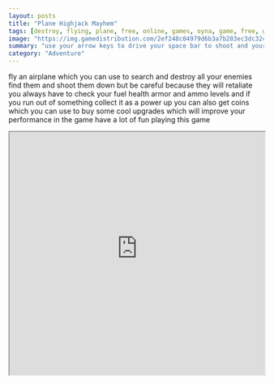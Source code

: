 ```yaml
---
layout: posts
title: "Plane Highjack Mayhem"
tags: [destroy, flying, plane, free, online, games, oyna, game, free, games, play, play, games]
image: "https://img.gamedistribution.com/2ef248c04979d6b3a7b283ec3dc32cca.jpg"
summary: "use your arrow keys to drive your space bar to shoot and your z key for nos  free online games oyna game free games play play games"
category: "Adventure"
---
```


fly an airplane which you can use to search and destroy all your enemies find them and shoot them down but be careful because they will retaliate you always have to check your fuel health armor and ammo levels and if you run out of something collect it as a power up you can also get coins which you can use to buy some cool upgrades which will improve your performance in the game have a lot of fun playing this game

<iframe width="100%" height="480px;" src="https://flash.gamedistribution.com?game=2ef248c04979d6b3a7b283ec3dc32cca"></iframe>